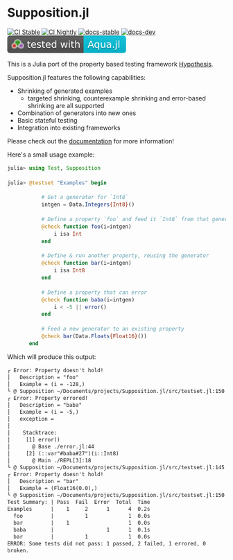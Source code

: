 # Supposition.jl

[![CI Stable](https://github.com/Seelengrab/Supposition.jl/actions/workflows/CI.yml/badge.svg)](https://github.com/Seelengrab/Supposition.jl/actions/workflows/CI.yml?query=branch%3Amain)
[![CI Nightly](https://github.com/Seelengrab/Supposition.jl/actions/workflows/nightly.yml/badge.svg)](https://github.com/Seelengrab/Supposition.jl/actions/workflows/nightly.yml?query=branch%3Amain)
[![docs-stable](https://img.shields.io/badge/docs-stable-blue.svg)](https://seelengrab.github.io/Supposition.jl/stable)
[![docs-dev](https://img.shields.io/badge/docs-dev-blue.svg)](https://seelengrab.github.io/Supposition.jl/dev)
[![Aqua](https://raw.githubusercontent.com/JuliaTesting/Aqua.jl/master/badge.svg)](https://github.com/JuliaTesting/Aqua.jl)

This is a Julia port of the property based testing framework [Hypothesis](https://hypothesis.readthedocs.io/en/latest/).

Supposition.jl features the following capabilities:

 * Shrinking of generated examples
   * targeted shrinking, counterexample shrinking and error-based shrinking are all supported
 * Combination of generators into new ones
 * Basic stateful testing
 * Integration into existing frameworks

Please check out the [documentation](https://seelengrab.github.io/Supposition.jl/stable) for more information!

Here's a small usage example:

```julia
julia> using Test, Supposition

julia> @testset "Examples" begin

           # Get a generator for `Int8`
           intgen = Data.Integers{Int8}()

           # Define a property `foo` and feed it `Int8` from that generator
           @check function foo(i=intgen)
               i isa Int
           end

           # Define & run another property, reusing the generator
           @check function bar(i=intgen)
               i isa Int8
           end

           # Define a property that can error
           @check function baba(i=intgen)
               i < -5 || error()
           end

           # Feed a new generator to an existing property
           @check bar(Data.Floats{Float16}())
       end
```

Which will produce this output:

```
┌ Error: Property doesn't hold!
│   Description = "foo"
│   Example = (i = -128,)
└ @ Supposition ~/Documents/projects/Supposition.jl/src/testset.jl:150
┌ Error: Property errored!
│   Description = "baba"
│   Example = (i = -5,)
│   exception =
│
│    Stacktrace:
│     [1] error()
│       @ Base ./error.jl:44
│     [2] (::var"#baba#27")(i::Int8)
│       @ Main ./REPL[3]:18
└ @ Supposition ~/Documents/projects/Supposition.jl/src/testset.jl:145
┌ Error: Property doesn't hold!
│   Description = "bar"
│   Example = (Float16(0.0),)
└ @ Supposition ~/Documents/projects/Supposition.jl/src/testset.jl:150
Test Summary: | Pass  Fail  Error  Total  Time
Examples      |    1     2      1      4  0.2s
  foo         |          1             1  0.0s
  bar         |    1                   1  0.0s
  baba        |                 1      1  0.1s
  bar         |          1             1  0.0s
ERROR: Some tests did not pass: 1 passed, 2 failed, 1 errored, 0 broken.
```
